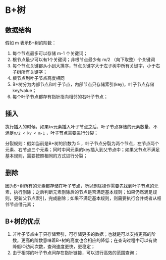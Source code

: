 # B+树

## 数据结构

假如 m 表示B+树的阶数：

1. 每个节点最多可以存储 m-1 个关键词；
2. 根节点最少可以有1个关键词；非根节点最少有 m/2 （向下取整）个关键词
3. 每个节点关键都从小到大排序，节点关键字大于左子树中所有关键字，小于右子树所有关键字；
4. 根节点到叶子节点高度相同
5. B+树分为内部节点和叶子节点，内部节点只存储索引(key)，叶子节点存储key/value；
6. 每个叶子节点都存有指针指向相邻的右叶子节点；

## 插入

执行插入的时候，如果kv元素插入叶子节点之后，叶子节点存储的元素数量，不满足`m/2 < kv < m-1` ，叶子节点需要进行分裂；

分裂规则：假如当前是B+树的阶数为 5 ，叶子节点分裂为两个节点，左节点两个元素、右节点三个元素；同时中间元素的key插入到父节点中；如果父节点不满足基本规则，需要按照相同的方式进行分裂；

## 删除

因为B+树所有的元素都存储在叶子节点，所以删除操作需要先找到叶子节点的元素，执行删除；之后判断元素删除后的节点是否满足基本规则；如果仍然满足规则，更新父节点索引，完成删除；如果不满足基本规则，则需要执行合并或者从相邻节点借元素；

## B+树的优点

1. 非叶子节点由于只存储索引，可存储更多的数据；也就是可以支持更高的阶数，更高的阶数意味着B+树的高度也会相应的降低；在查询过程中可以有效降低IO访问次数，查询速度更快，更稳定；
2. 由于相邻的叶子节点间存在指针链接，可以进行高效的范围查询；

 